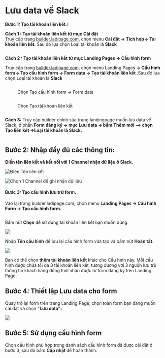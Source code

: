 # Lưu data về Slack

**Bước 1: Tạo tài khoản liên kết.**\



**Cách 1 : Tạo tài khoản liên kết từ mục Cài đặt** \
Truy cập trang [builder.ladipage.com](http://builder.ladipage.com/), chọn menu **Cài đặt -> Tích hợp-> Tài khoản liên kết**. Sau đó lựa chọn Loại tài khoản là **Slack**

<figure><img src="../../.gitbook/assets/image (66).png" alt=""><figcaption></figcaption></figure>

**Cách 2 : Tạo tài khoản liên kết từ mục Landing Pages -> Cấu hình form**

Truy cập trang [builder.ladipage.com](http://builder.ladipage.com/), chọn menu Landing Pages **-> Cấu hình form-> Tạo cấu hình form -> Form data -> Tạo tài khoản liên kết .**&#x53;au đó lựa chọn Loại tài khoản là **Slack**

<figure><img src="../../.gitbook/assets/image (1297).png" alt=""><figcaption><p>Chọn Tạo cấu hình form -> Form data </p></figcaption></figure>

<figure><img src="../../.gitbook/assets/image (1298).png" alt=""><figcaption><p>Chọn Tạo tài khoản liên kết</p></figcaption></figure>

<figure><img src="../../.gitbook/assets/image (67).png" alt=""><figcaption></figcaption></figure>

**Cách 3:** Truy cập builder chỉnh sửa trang landingpage muốn lưu data về Slack, ở phần **Form đăng ký  -> mục Lưu data  -> bấm Thêm mới --> chọn Tạo liên kết ->Loại tài khoản là Slack.**

<figure><img src="../../.gitbook/assets/image (27).png" alt=""><figcaption></figcaption></figure>

## **Bước 2:** Nhập đầy đủ các thông tin:&#x20;

**Điền tên liên kết và kết nối với 1 Channel nhận dữ liệu ở Slack.**

![Điền Tên liên kết ](<../../.gitbook/assets/image (765).png>)

![Chọn 1 Channel để ghi nhận dữ liệu ](<../../.gitbook/assets/image (716).png>)

#### Bước 3: **Tạo** cấu hình lưu trữ form.

Vào lại trang builder.ladipage.com, chọn menu **Landing Pages -> Cấu hình Form -> Tạo cấu hình form.**

<figure><img src="../../.gitbook/assets/cấu hình form (2).gif" alt=""><figcaption></figcaption></figure>

Bấm nút **Chọn** để sử dụng tài khoản liên kết bạn muốn dùng.

![](<../../.gitbook/assets/image (550).png>)

Nhập **Tên cấu hình** để lưu lại cấu hình form vừa tạo và bấm nút **Hoàn tất.**

![](<../../.gitbook/assets/image (756).png>)

Bạn có thể chọn **thêm tài khoản liên kết** khác cho Cấu hình này. Mỗi cấu hình được chứa tối đa 3 tài khoản liên kết, tương đương với 3 nguồn lưu trữ thông tin khách hàng đồng thời nhận được từ form đăng ký trên Landing Page.

## **Bước 4:  Thiết lập Lưu data cho form**

Quay trở lại form trên trang Landing Page, chọn toàn form bạn đang muốn cài đặt và chọn **"Lưu data":**

![](<../../.gitbook/assets/image (776).png>)

## **Bước 5:** **Sử dụng cấu hình form**&#x20;

Chọn cấu hình phù hợp trong danh sách cấu hình form đã được cài đặt ở bước 3, sau đó bấm **Cập nhật** để hoàn thành.
